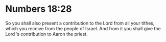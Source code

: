 # Numbers 18:28

So you shall also present a contribution to the Lord from all your tithes, which you receive from the people of Israel. And from it you shall give the Lord ’s contribution to Aaron the priest.
